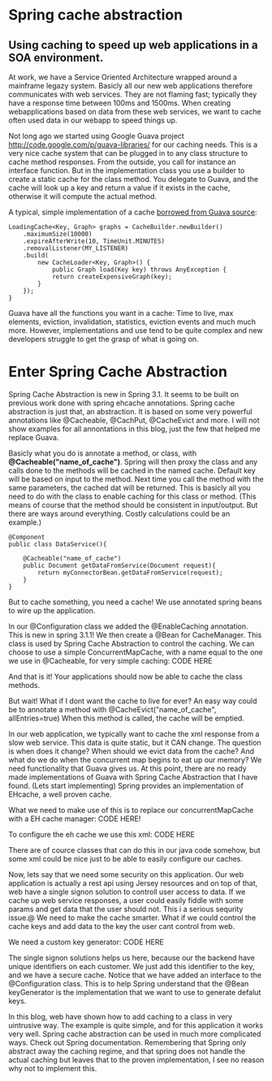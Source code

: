 Spring cache abstraction
=======

Using caching to speed up web applications in a SOA environment.
-------

At work, we have a Service Oriented Architecture wrapped around a mainframe legazy system.
Basicly all our new web applications therefore communicates with web services. They are not flaming fast; typically they have a response time between 100ms and 1500ms.
When creating webapplications based on data from these web services, we want to cache often used data in our webapp to speed things up.

Not long ago we started using Google Guava project http://code.google.com/p/guava-libraries/ for our caching needs.
This is a very nice cache system that can be plugged in to any class structure to cache method responses.
From the outside, you call for instance an interface function. But in the implementation class you use a builder to create a static cache for the class method.
You delegate to Guava, and the cache will look up a key and return a value if it exists in the cache, otherwise it will compute the actual method.

A typical, simple implementation of a cache [borrowed from Guava source](http://code.google.com/p/guava-libraries/wiki/CachesExplained):

	LoadingCache<Key, Graph> graphs = CacheBuilder.newBuilder()
		.maximumSize(10000)
		.expireAfterWrite(10, TimeUnit.MINUTES)
		.removalListener(MY_LISTENER)
		.build(
			new CacheLoader<Key, Graph>() {
				public Graph load(Key key) throws AnyException {
				return createExpensiveGraph(key);
			}
		});
	}

Guava have all the functions you want in a cache: Time to live, max elements, eviction, invalidation, statistics, eviction events and much much more.
However, implementations and use tend to be quite complex and new developers struggle to get the grasp of what is going on.



Enter Spring Cache Abstraction
=============

Spring Cache Abstraction is new in Spring 3.1. It seems to be built on previous work done with spring ehcache annotations.
Spring cache abstraction is just that, an abstraction. It is based on some very powerful annotations like @Cacheable, @CachPut, @CacheEvict and more.
I will not show examples for all annontations in this blog, just the few that helped me replace Guava.

Basicly what you do is annotate a method, or class, with **@Cacheable("name_of_cache")**. Spring will then proxy the class and any calls done to the methods
will be cached in the named cache. Default key will be based on input to the method. Next time you call the method with the same parameters, the cached dat
will be returned. This is basicly all you need to do with the class to enable caching for this class or method.
(This means of course that the method should be consistent in input/output. But there are ways around everything. Costly calculations could be an example.)

	@Component
	public class DataService(){

		@Cacheable("name_of_cache")
		public Document getDataFromService(Document request){
			return myConnectorBean.getDataFromService(request);
		}
	}

But to cache something, you need a cache!
We use annotated spring beans to wire up the application.

In our @Configuration class we added the @EnableCaching annotation. This is new in spring 3.1.1!
We then create a @Bean for CacheManager. This class is used by Spring Cache Abstraction to control the caching.
We can choose to use a simple ConcurrentMapCache, with a name equal to the one we use in @Cacheable, for very simple caching:
CODE HERE

And that is it! Your applications should now be able to cache the class methods.

But wait! What if I dont want the cache to live for ever?
An easy way could be to annotate a method with @CacheEvict("name_of_cache", allEntries=true)
When this method is called, the cache will be emptied.

In our web application, we typically want to cache the xml response from a slow web service. This data is quite static, but it CAN change.
The question is when does it change? When should we evict data from the cache? And what do we do when the concurrent map begins to eat up our memory?
We need functionality that Guava gives us. At this point, there are no ready made implementations of Guava with Spring Cache Abstraction that I have found. (Lets start implementing)
Spring provides an implementation of EHcache, a well proven cache.

What we need to make use of this is to replace our concurrentMapCache with a EH cache manager:
CODE HERE!

To configure the eh cache we use this xml:
CODE HERE

There are of cource classes that can do this in our java code somehow, but some xml could be nice just to be able to easily configure our caches.


Now, lets say that we need some security on this application. Our web application is actually a rest api using Jersey resources and on top of that, web have a single signon solution to controll
user access to data. If we cache up web service responses, a user could easily fiddle with some params and get data that the user should not. This i a serious sequrity issue.@
We need to make the cache smarter. What if we could control the cache keys and add data to the key the user cant control from web.

We need a custom key generator:
CODE HERE

The single signon solutions helps us here, because our the backend have unique identifiers on each customer. We just add this identifier to the key, and we have a secure cache.
Notice that we have added an interface to the @Configuration class. This is to help Spring understand that the @Bean keyGenerator is the implementation that we want to use to generate defalut keys.



In this blog, web have shown how to add caching to a class in very uintrusive way. The example is quite simple,
and for this application it works very well. Spring cache abstraction can be used in much more complicated ways. Check out Spring documentation.
Remembering that Spring only abstract away the caching regime, and that spring does not handle the actual caching but leaves that to the proven implementation, I see no reason
why not to implement this.